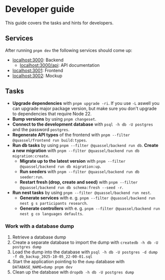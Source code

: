 # Developer guide

This guide covers the tasks and hints for developers.

## Services

After running `pnpm dev` the following services should come up:

- [localhost:3000](http://localhost:3000): Backend
  - [localhost:3000/api](http://localhost:3000/api): API documentation
- [localhost:3001](http://localhost:3001): Frontend
- [localhost:3002](http://localhost:3002): Mockup

## Tasks

- **Upgrade dependencies** with `pnpm upgrade -ri`. If you use `-L` aswell you can upgrade major package version, but make sure you don't upgrade to dependencies that require Node 22.
- **Bump versions** by using `pnpm changeset`.
- **Connect to the development database** with `psql -h db -U postgres` and the password `postgres`.
- **Regenerate API types** of the frontend with `pnpm --filter @quassel/frontend run build:types`.
- **Run db tasks** by using `pnpm --filter @quassel/backend run db`.
    **Create a new migration** with `pnpm --filter @quassel/backend run db migration:create`.
  - **Migrate up to the latest version** with `pnpm --filter @quassel/backend run db migration:up`.
  - **Run seeders** with `pnpm --filter @quassel/backend run db seeder:run`.
  - **Restart fresh (drop, create and seed)** with `pnpm --filter @quassel/backend run db schema:fresh --seed -r`.
- **Run nest tasks** by using `pnpm --filter @quassel/backend run nest`.
  - **Generate services** with e. g. `pnpm --filter @quassel/backend run nest g s participants research`.
  - **Generate controllers** with e. g. `pnpm --filter @quassel/backend run nest g co languages defaults`.

### Work with a database dump

1. Retrieve a database dump
1. Create a separate database to import the dump with `createdb -h db -U postgres dump`
1. Load the dump into the database with `psql -h db -U postgres -d dump -f db_backup_2025-10-05_22-00-01.sql`
1. Start the application pointing to the `dump` database with `DATABASE_NAME=dump pnpm dev`
1. Clean up the database with `dropdb -h db -U postgres dump`
